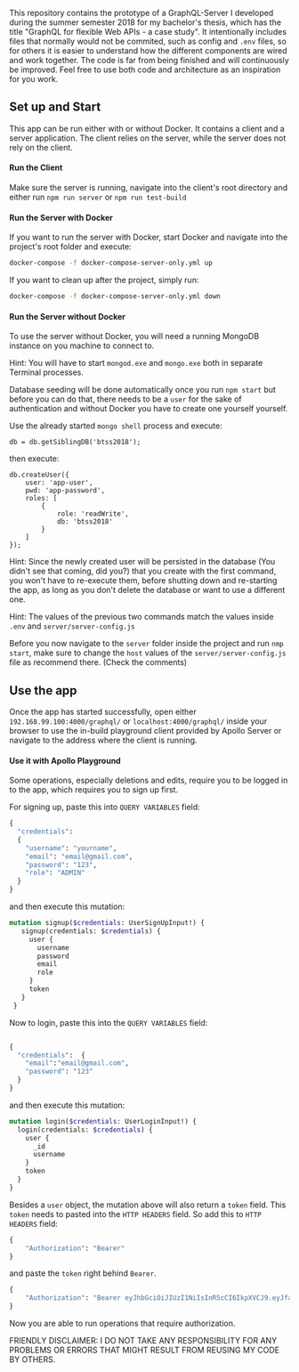 This repository contains the prototype of a GraphQL-Server I developed during the summer semester 2018 for my bachelor's thesis,
which has the title "GraphQL for flexible Web APIs - a case study". It intentionally includes files that normally would not be commited, 
such as config and `.env` files, so for others it is easier to understand how the different components are wired and work together.
The code is far from being finished and will continuously be improved. Feel free to use both code and architecture as an inspiration for you work.

## Set up and Start

This app can be run either with or without Docker. It contains a client and a server application.
The client relies on the server, while the server does not rely on the client.

#### Run the Client

Make sure the server is running, navigate into the client's root directory and either run `npm run server`
or `npm run test-build`

#### Run the Server with Docker
If you want to run the server with Docker, start Docker and navigate into the project's root folder 
and execute:
```bash
docker-compose -f docker-compose-server-only.yml up
```

If you want to clean up after the project, simply run:

```bash
docker-compose -f docker-compose-server-only.yml down
```

#### Run the Server without Docker
To use the server without Docker, you will need a running MongoDB instance on you machine to connect to. 

Hint: You will have to start `mongod.exe` and `mongo.exe` both in separate Terminal processes.

Database seeding will be done automatically once you run `npm start` but before you can do that, there needs to be a 
`user` for the sake of authentication and without Docker you have to create one yourself yourself.

Use the already started `mongo shell` process and execute:
```mongo
db = db.getSiblingDB('btss2018');
```
then execute:

```mongo
db.createUser({
    user: 'app-user',
    pwd: 'app-password',
    roles: [
        {
            role: 'readWrite',
            db: 'btss2018'
        }
    ]
});
```
Hint: Since the newly created user will be persisted in the database (You didn't see that coming, did you?) that you create with the first
command, you won't have to re-execute them, before shutting down and re-starting the app, as long as you don't delete the database or want to use a different one. 

Hint: The values of the previous two commands match the values inside `.env` and `server/server-config.js`

Before you now navigate to the `server` folder inside the project and run `nmp start`, make sure to change the `host`
values of the `server/server-config.js` file as recommend there. (Check the comments)


## Use the app

Once the app has started successfully, open either `192.168.99.100:4000/graphql/` or `localhost:4000/graphql/` inside your browser to use
the in-build playground client provided by Apollo Server or navigate to the address where the client is running.


#### Use it with Apollo Playground 

Some operations, especially deletions and edits, require you to be logged in to the app, which requires you to sign up first. 

For signing up, paste this into `QUERY VARIABLES` field:
```graphql
{
  "credentials":
  {
    "username": "yourname",
    "email": "email@gmail.com",
    "password": "123",
    "role": "ADMIN"
  }
}
 ```
and then execute this mutation:

```graphql
mutation signup($credentials: UserSignUpInput!) {
   signup(credentials: $credentials) {
     user {
       username
       password
       email
       role
     }
     token
   }
 }
 ```
 
Now to login, paste this into the `QUERY VARIABLES` field:
 
```graphql

{
  "credentials":  {
    "email":"email@gmail.com",
    "password": "123" 
  }
}
```

and then execute this mutation:

```graphql
mutation login($credentials: UserLoginInput!) {
  login(credentials: $credentials) {
    user {
      _id
      username
    }
    token
  }
}
 ```
 
Besides a `user` object, the mutation above will also return a `token` field. 
This `token` needs to pasted into the `HTTP HEADERS` field.
So add this to `HTTP HEADERS` field:
```graphql
{
    "Authorization": "Bearer"
}
 ```

and paste the `token` right behind `Bearer`.

```graphql
{
    "Authorization": "Bearer eyJhbGciOiJIUzI1NiIsInR5cCI6IkpXVCJ9.eyJfaWQiOiI1YzYxNTY1NWY3YTdlZDFiYzRjYWMxMjMiLCJ1c2VybmFtZSI6IlNlYW4iLCJlbWFpbCI6InNlYW5AZ21haWwuY29tIiwicm9sZSI6IkFETUlOIiwiaWF0IjoxNTQ5ODgyOTgzLCJleHAiOjE1NDk5NjkzODN9.6KZsZuwLDU38tW6zW-hS3jGXlz5dOCxYT_VfVx2iSlI"
}
 ```
 
Now you are able to run operations that require authorization.
 
 
 FRIENDLY DISCLAIMER: I DO NOT TAKE ANY RESPONSIBILITY FOR ANY PROBLEMS OR ERRORS THAT MIGHT RESULT FROM REUSING MY CODE BY OTHERS.
